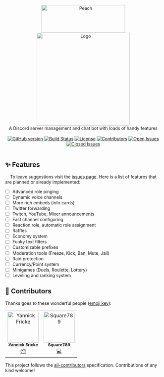 <p align="center">
 <img alt="Peach" width="270" height="90" src="https://raw.githubusercontent.com/peach-bot/Peach/master/assets/title.png"></img><br>
 <img alt="Logo" width="300" height="300" src="https://raw.githubusercontent.com/peach-bot/Peach/master/assets/logo.png"></img><br>
 A Discord server management and chat bot with loads of handy features<br><br>
 <a href="https://github.com/peach-bot/Peach/releases"><img src="https://img.shields.io/github/v/release/peach-bot/peach?color=brightgreen&include_prereleases&style=flat-square" alt="GitHub version"></img></a>
 <a href="https://travis-ci.com/peach-bot/Peach/branches"><img src="https://img.shields.io/travis/com/peach-bot/Peach/master?style=flat-square" alt="Build Status"></img></a>
 <a href="https://github.com/peach-bot/Peach/blob/master/LICENSE"><img src="https://img.shields.io/github/license/peach-bot/Peach?color=brightgreen&style=flat-square" alt="License"></img></a>
 <a href="#contributors"><img src="https://img.shields.io/github/contributors/peach-bot/Peach?style=flat-square" alt="Contributors"></img></a>
 <a href="https://github.com/peach-bot/Peach/issues"><img src="https://img.shields.io/github/issues-raw/peach-bot/peach?style=flat-square" alt="Open Issues"></img></a>
 <a href="https://github.com/peach-bot/Peach/issues"><img src="https://img.shields.io/github/issues-closed-raw/peach-bot/peach?color=brightgreen&style=flat-square" alt="Closed Issues"></img></a><br><br>
</p>

<!--[**Try all features today and for free**](http://bit.ly/peachbot)-->

## ✨ Features
<img src=https://user-images.githubusercontent.com/45462701/67280986-b47c5c00-f4ce-11e9-8c9c-5ab70ec5e392.png width=12px></img>
To leave suggestions visit the [issues page](https://github.com/peach-bot/Peach/issues). Here is a list of features that are planned or already implemented:

 - [ ] Advanced role pinging
 - [ ] Dynamic voice channels
 - [ ] More rich embeds (info cards)
 - [ ] Twitter forwarding
 - [ ] Twitch, YouTube, Mixer announcements
 - [ ] Fast channel configuring
 - [ ] Reaction role, automatic role assignment
 - [ ] Raffles
 - [ ] Economy system
 - [ ] Funky text filters
 - [ ] Customizable prefixes
 - [ ] Moderation tools (Freeze, Kick, Ban, Mute, Jail)
 - [ ] Raid protection
 - [ ] Currency/Point system 
 - [ ] Minigames (Duels, Roulette, Lottery)
 - [ ] Leveling and ranking system

## 💜 Contributors 

Thanks goes to these wonderful people ([emoji key](https://allcontributors.org/docs/en/emoji-key)):

<!-- ALL-CONTRIBUTORS-LIST:START - Do not remove or modify this section -->
<!-- prettier-ignore -->
<table>
  <tr>
    <td align="center"><a href="https://yannickfricke.de"><img src="https://avatars2.githubusercontent.com/u/591450?v=4" width="100px;" alt="Yannick Fricke"/><br /><sub><b>Yannick Fricke</b></sub></a><br /><a href="#platform-YannickFricke" title="Packaging/porting to new platform">📦</a></td>
    <td align="center"><a href="https://github.com/Square789"><img src="https://avatars0.githubusercontent.com/u/46634729?v=4" width="100px;" alt="Square789"/><br /><sub><b>Square789</b></sub></a><br /><a href="https://github.com/peach-bot/Peach/commits?author=Square789" title="Code">💻</a></td>
  </tr>
</table>

<!-- ALL-CONTRIBUTORS-LIST:END -->

This project follows the [all-contributors](https://github.com/all-contributors/all-contributors) specification. Contributions of any kind welcome!

## 
